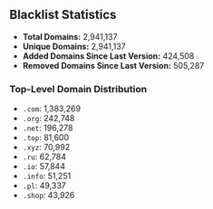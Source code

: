 ## Blacklist Statistics

- **Total Domains:** 2,941,137
- **Unique Domains:** 2,941,137
- **Added Domains Since Last Version:** 424,508
- **Removed Domains Since Last Version:** 505,287

### Top-Level Domain Distribution

-  `.com`: 1,383,269
-  `.org`: 242,748
-  `.net`: 196,278
-  `.top`: 81,600
-  `.xyz`: 70,992
-  `.ru`: 62,784
-  `.io`: 57,844
-  `.info`: 51,251
-  `.pl`: 49,337
-  `.shop`: 43,926

